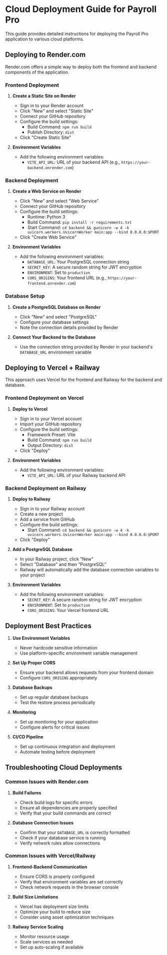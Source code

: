 # Cloud Deployment Guide for Payroll Pro

This guide provides detailed instructions for deploying the Payroll Pro application to various cloud platforms.

## Deploying to Render.com

Render.com offers a simple way to deploy both the frontend and backend components of the application.

### Frontend Deployment

1. **Create a Static Site on Render**
   - Sign in to your Render account
   - Click "New" and select "Static Site"
   - Connect your GitHub repository
   - Configure the build settings:
     - Build Command: `npm run build`
     - Publish Directory: `dist`
   - Click "Create Static Site"

2. **Environment Variables**
   - Add the following environment variables:
     - `VITE_API_URL`: URL of your backend API (e.g., `https://your-backend.onrender.com`)

### Backend Deployment

1. **Create a Web Service on Render**
   - Click "New" and select "Web Service"
   - Connect your GitHub repository
   - Configure the build settings:
     - Runtime: Python 3
     - Build Command: `pip install -r requirements.txt`
     - Start Command: `cd backend && gunicorn -w 4 -k uvicorn.workers.UvicornWorker main:app --bind 0.0.0.0:$PORT`
   - Click "Create Web Service"

2. **Environment Variables**
   - Add the following environment variables:
     - `DATABASE_URL`: Your PostgreSQL connection string
     - `SECRET_KEY`: A secure random string for JWT encryption
     - `ENVIRONMENT`: Set to `production`
     - `CORS_ORIGINS`: Your frontend URL (e.g., `https://your-frontend.onrender.com`)

### Database Setup

1. **Create a PostgreSQL Database on Render**
   - Click "New" and select "PostgreSQL"
   - Configure your database settings
   - Note the connection details provided by Render

2. **Connect Your Backend to the Database**
   - Use the connection string provided by Render in your backend's `DATABASE_URL` environment variable

## Deploying to Vercel + Railway

This approach uses Vercel for the frontend and Railway for the backend and database.

### Frontend Deployment on Vercel

1. **Deploy to Vercel**
   - Sign in to your Vercel account
   - Import your GitHub repository
   - Configure the build settings:
     - Framework Preset: Vite
     - Build Command: `npm run build`
     - Output Directory: `dist`
   - Click "Deploy"

2. **Environment Variables**
   - Add the following environment variables:
     - `VITE_API_URL`: URL of your Railway backend API

### Backend Deployment on Railway

1. **Deploy to Railway**
   - Sign in to your Railway account
   - Create a new project
   - Add a service from GitHub
   - Configure the build settings:
     - Start Command: `cd backend && gunicorn -w 4 -k uvicorn.workers.UvicornWorker main:app --bind 0.0.0.0:$PORT`
   - Click "Deploy"

2. **Add a PostgreSQL Database**
   - In your Railway project, click "New"
   - Select "Database" and then "PostgreSQL"
   - Railway will automatically add the database connection variables to your project

3. **Environment Variables**
   - Add the following environment variables:
     - `SECRET_KEY`: A secure random string for JWT encryption
     - `ENVIRONMENT`: Set to `production`
     - `CORS_ORIGINS`: Your Vercel frontend URL

## Deployment Best Practices

1. **Use Environment Variables**
   - Never hardcode sensitive information
   - Use platform-specific environment variable management

2. **Set Up Proper CORS**
   - Ensure your backend allows requests from your frontend domain
   - Configure `CORS_ORIGINS` appropriately

3. **Database Backups**
   - Set up regular database backups
   - Test the restore process periodically

4. **Monitoring**
   - Set up monitoring for your application
   - Configure alerts for critical issues

5. **CI/CD Pipeline**
   - Set up continuous integration and deployment
   - Automate testing before deployment

## Troubleshooting Cloud Deployments

### Common Issues with Render.com

1. **Build Failures**
   - Check build logs for specific errors
   - Ensure all dependencies are properly specified
   - Verify that your build commands are correct

2. **Database Connection Issues**
   - Confirm that your `DATABASE_URL` is correctly formatted
   - Check if your database service is running
   - Verify network rules allow connections

### Common Issues with Vercel/Railway

1. **Frontend-Backend Communication**
   - Ensure CORS is properly configured
   - Verify that environment variables are set correctly
   - Check network requests in the browser console

2. **Build Size Limitations**
   - Vercel has deployment size limits
   - Optimize your build to reduce size
   - Consider using asset optimization techniques

3. **Railway Service Scaling**
   - Monitor resource usage
   - Scale services as needed
   - Set up auto-scaling if available
